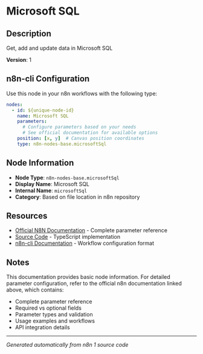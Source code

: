 # Microsoft SQL

## Description

Get, add and update data in Microsoft SQL

**Version**: 1

## n8n-cli Configuration

Use this node in your n8n workflows with the following type:

```yaml
nodes:
  - id: ${unique-node-id}
    name: Microsoft SQL
    parameters:
      # Configure parameters based on your needs
      # See official documentation for available options
    position: [x, y]  # Canvas position coordinates
    type: n8n-nodes-base.microsoftSql
```

## Node Information

- **Node Type**: `n8n-nodes-base.microsoftSql`
- **Display Name**: Microsoft SQL
- **Internal Name**: `microsoftSql`
- **Category**: Based on file location in n8n repository

## Resources

- [Official N8N Documentation](https://docs.n8n.io/integrations/builtin/app-nodes/n8n-nodes-base.microsoftsql/) - Complete parameter reference
- [Source Code](https://github.com/n8n-io/n8n/blob/master/packages/nodes-base/nodes/Microsoft/Sql/MicrosoftSql.node.ts) - TypeScript implementation
- [n8n-cli Documentation](https://github.com/edenreich/n8n-cli) - Workflow configuration format

## Notes

This documentation provides basic node information. For detailed parameter configuration, 
refer to the official n8n documentation linked above, which contains:

- Complete parameter reference
- Required vs optional fields
- Parameter types and validation
- Usage examples and workflows
- API integration details

---
*Generated automatically from n8n 1 source code*
